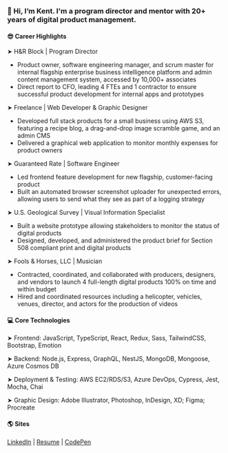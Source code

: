 ### **👋 Hi, I’m Kent. I'm a program director and mentor with 20+ years of digital product management.**

#### 😎 Career Highlights

➤ H&R Block | Program Director

- Product owner, software engineering manager, and scrum master for internal flagship enterprise business intelligence platform and admin content management system, accessed by 10,000+ associates
- Direct report to CFO, leading 4 FTEs and 1 contractor to ensure successful product development for internal apps and prototypes

➤ Freelance | Web Developer & Graphic Designer

- Developed full stack products for a small business using AWS S3, featuring a recipe blog, a drag-and-drop image scramble game, and an admin CMS
- Delivered a graphical web application to monitor monthly expenses for product owners

➤ Guaranteed Rate | Software Engineer

- Led frontend feature development for new flagship, customer-facing product
- Built an automated browser screenshot uploader for unexpected errors, allowing users to send what they see as part of a logging strategy

➤ U.S. Geological Survey | Visual Information Specialist

- Built a website prototype allowing stakeholders to monitor the status of digital products
- Designed, developed, and administered the product brief for Section 508 compliant print and digital products

➤ Fools & Horses, LLC | Musician

- Contracted, coordinated, and collaborated with producers, designers, and vendors to launch 4 full-length digital products 100% on time and within budget
- Hired and coordinated resources including a helicopter, vehicles, venues, director, and actors for the production of videos

#### 💻 Core Technologies

➤ Frontend: JavaScript, TypeScript, React, Redux, Sass, TailwindCSS, Bootstrap, Emotion

➤ Backend: Node.js, Express, GraphQL, NestJS, MongoDB, Mongoose, Azure Cosmos DB

➤ Deployment & Testing: AWS EC2/RDS/S3, Azure DevOps, Cypress, Jest, Mocha, Chai

➤ Graphic Design: Adobe Illustrator, Photoshop, InDesign, XD; Figma; Procreate

#### 🌎 Sites

[LinkedIn](https://www.linkedin.com/in/theartofwarren/) | [Resume](https://www.kentwarren.dev) | [CodePen](https://codepen.io/kentagon)
